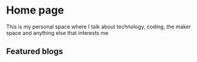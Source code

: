 <script lang="ts">
  import Posts from '$src/components/Posts.svelte';
  import type { PageData } from './$types';
  export let data: PageData;

  let posts = data.posts
</script>

# Home page

This is my personal space where I talk about technology, coding, the maker space and anything else that interests me

## Featured blogs

<Posts posts={data.posts} size={5} tag="featured" showPagination={false} />
